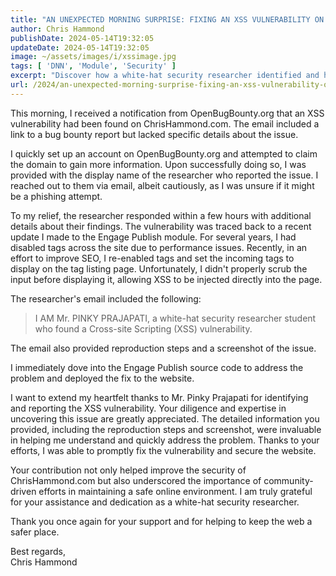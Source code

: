 ```yaml
---
title: "AN UNEXPECTED MORNING SURPRISE: FIXING AN XSS VULNERABILITY ON CHRISHAMMOND.COM"
author: Chris Hammond
publishDate: 2024-05-14T19:32:05
updateDate: 2024-05-14T19:32:05
image: ~/assets/images/i/xssimage.jpg
tags: [ 'DNN', 'Module', 'Security' ]
excerpt: "Discover how a white-hat security researcher identified and helped fix an XSS vulnerability on ChrisHammond.com. Learn about the importance of community-driven efforts in ensuring online security."
url: /2024/an-unexpected-morning-surprise-fixing-an-xss-vulnerability-on-chrishammondcom  # Use the generated URL with year
---
```

<p>This morning, I received a notification from OpenBugBounty.org that an XSS vulnerability had been found on ChrisHammond.com. The email included a link to a bug bounty report but lacked specific details about the issue.</p>  <p>I quickly set up an account on OpenBugBounty.org and attempted to claim the domain to gain more information. Upon successfully doing so, I was provided with the display name of the researcher who reported the issue. I reached out to them via email, albeit cautiously, as I was unsure if it might be a phishing attempt.</p>  <p>To my relief, the researcher responded within a few hours with additional details about their findings. The vulnerability was traced back to a recent update I made to the Engage Publish module. For several years, I had disabled tags across the site due to performance issues. Recently, in an effort to improve SEO, I re-enabled tags and set the incoming tags to display on the tag listing page. Unfortunately, I didn&#39;t properly scrub the input before displaying it, allowing XSS to be injected directly into the page.</p>  <p>The researcher&#39;s email included the following:</p>  <blockquote> <p>I AM Mr. PINKY PRAJAPATI, a white-hat security researcher student who found a Cross-site Scripting (XSS) vulnerability.</p> </blockquote>  <p>The email also provided reproduction steps and a screenshot of the issue.</p>  <p>I immediately dove into the Engage Publish source code to address the problem and deployed the fix to the website.</p>  <p>I want to extend my heartfelt thanks to Mr. Pinky Prajapati for identifying and reporting the XSS vulnerability. Your diligence and expertise in uncovering this issue are greatly appreciated. The detailed information you provided, including the reproduction steps and screenshot, were invaluable in helping me understand and quickly address the problem. Thanks to your efforts, I was able to promptly fix the vulnerability and secure the website.</p>  <p>Your contribution not only helped improve the security of ChrisHammond.com but also underscored the importance of community-driven efforts in maintaining a safe online environment. I am truly grateful for your assistance and dedication as a white-hat security researcher.</p>  <p>Thank you once again for your support and for helping to keep the web a safer place.</p>  <p>Best regards,<br /> Chris Hammond</p> 



